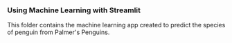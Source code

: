 ### Using Machine Learning with Streamlit

This folder contains the machine learning app created to predict the species of penguin from Palmer's Penguins.